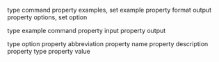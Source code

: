 
type command
  property examples, set example
  property format output
  property options, set option

type example command
  property input
  property output

type option
  property abbreviation
  property name
  property description
  property type
  property value
